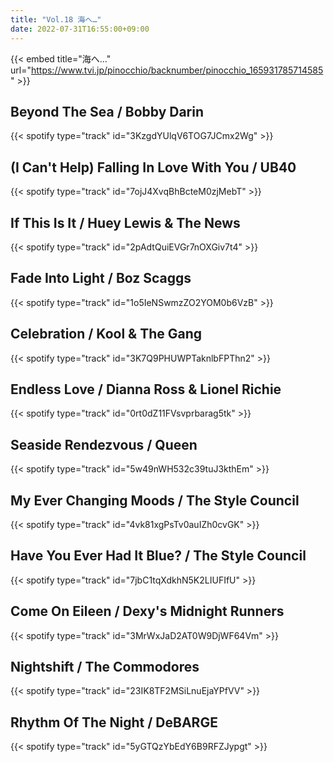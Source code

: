 ```yaml
---
title: "Vol.18 海へ…"
date: 2022-07-31T16:55:00+09:00
---
```


{{< embed title="海へ…" url="https://www.tvi.jp/pinocchio/backnumber/pinocchio_165931785714585" >}}

## Beyond The Sea / Bobby Darin
{{< spotify type="track" id="3KzgdYUlqV6TOG7JCmx2Wg" >}}

## (I Can't Help) Falling In Love With You / UB40
{{< spotify type="track" id="7ojJ4XvqBhBcteM0zjMebT" >}}

## If This Is It / Huey Lewis & The News
{{< spotify type="track" id="2pAdtQuiEVGr7nOXGiv7t4" >}}

## Fade Into Light / Boz Scaggs
{{< spotify type="track" id="1o5IeNSwmzZO2YOM0b6VzB" >}}

## Celebration / Kool & The Gang
{{< spotify type="track" id="3K7Q9PHUWPTaknlbFPThn2" >}}

## Endless Love / Dianna Ross & Lionel Richie
{{< spotify type="track" id="0rt0dZ11FVsvprbarag5tk" >}}

## Seaside Rendezvous / Queen
{{< spotify type="track" id="5w49nWH532c39tuJ3kthEm" >}}

## My Ever Changing Moods / The Style Council
{{< spotify type="track" id="4vk81xgPsTv0auIZh0cvGK" >}}

## Have You Ever Had It Blue? / The Style Council
{{< spotify type="track" id="7jbC1tqXdkhN5K2LIUFIfU" >}}

## Come On Eileen / Dexy's Midnight Runners
{{< spotify type="track" id="3MrWxJaD2AT0W9DjWF64Vm" >}}

## Nightshift / The Commodores
{{< spotify type="track" id="23IK8TF2MSiLnuEjaYPfVV" >}}

## Rhythm Of The Night / DeBARGE
{{< spotify type="track" id="5yGTQzYbEdY6B9RFZJypgt" >}}
